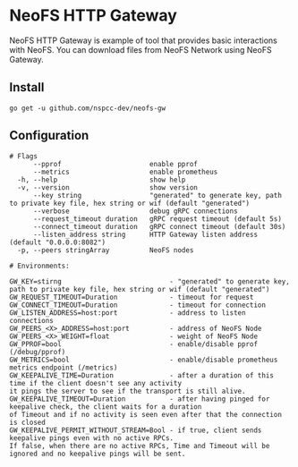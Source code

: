 # NeoFS HTTP Gateway

NeoFS HTTP Gateway is example of tool that provides basic interactions with NeoFS.
You can download files from NeoFS Network using NeoFS Gateway. 

## Install

```go get -u github.com/nspcc-dev/neofs-gw```

## Configuration

```
# Flags
      --pprof                      enable pprof
      --metrics                    enable prometheus
  -h, --help                       show help
  -v, --version                    show version
      --key string                 "generated" to generate key, path to private key file, hex string or wif (default "generated")
      --verbose                    debug gRPC connections
      --request_timeout duration   gRPC request timeout (default 5s)
      --connect_timeout duration   gRPC connect timeout (default 30s)
      --listen_address string      HTTP Gateway listen address (default "0.0.0.0:8082")
  -p, --peers stringArray          NeoFS nodes

# Environments:

GW_KEY=stirng                           - "generated" to generate key, path to private key file, hex string or wif (default "generated")
GW_REQUEST_TIMEOUT=Duration             - timeout for request
GW_CONNECT_TIMEOUT=Duration             - timeout for connection
GW_LISTEN_ADDRESS=host:port             - address to listen connections
GW_PEERS_<X>_ADDRESS=host:port          - address of NeoFS Node
GW_PEERS_<X>_WEIGHT=float               - weight of NeoFS Node
GW_PPROF=bool                           - enable/disable pprof (/debug/pprof)
GW_METRICS=bool                         - enable/disable prometheus metrics endpoint (/metrics)
GW_KEEPALIVE_TIME=Duration              - аfter a duration of this time if the client doesn't see any activity
it pings the server to see if the transport is still alive. 
GW_KEEPALIVE_TIMEOUT=Duration           - after having pinged for keepalive check, the client waits for a duration
of Timeout and if no activity is seen even after that the connection is closed
GW_KEEPALIVE_PERMIT_WITHOUT_STREAM=Bool - if true, client sends keepalive pings even with no active RPCs.
If false, when there are no active RPCs, Time and Timeout will be ignored and no keepalive pings will be sent.
```
